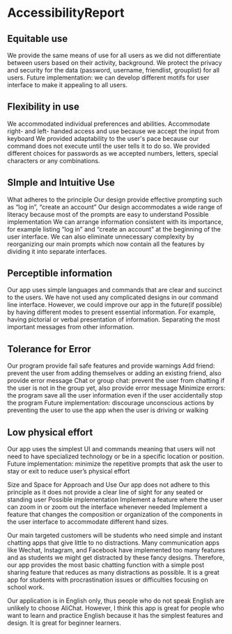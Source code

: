 # AccessibilityReport

## Equitable use
We provide the same means of use for all users as we did not differentiate between users based on their activity, background.
We protect the privacy and security for the data (password, username, friendlist, grouplist) for all users.
Future implementation: we can develop different motifs for user interface to make it appealing to all users. 

## Flexibility in use
We accommodated individual preferences and abilities.
Accommodate right- and left- handed access and use because we accept the input from keyboard
We provided adaptability to the user's pace because our command does not execute until the user tells it to do so.
We provided different choices for passwords as we accepted numbers, letters, special characters or any combinations.

## SImple and Intuitive Use
What adheres to the principle
Our design provide effective prompting such as “log in”, “create an account”
Our design accommodates a wide range of literacy because most of the prompts are easy to understand
Possible implementation
We can arrange information consistent with its importance, for example listing “log in” and “create an account” at the beginning of the user interface.
We can also eliminate unnecessary complexity by reorganizing our main prompts which now contain all the features by dividing it into separate interfaces. 

## Perceptible information
Our app uses simple languages and commands that are clear and succinct to the users. We have not used any complicated designs in our command line interface.
However, we could improve our app in the future(if possible) by having different modes to present essential information. For example, having pictorial or verbal presentation of information. Separating the most important messages from other information. 

## Tolerance for Error
Our program provide fail safe features and provide warnings
Add friend: prevent the user from adding themselves or adding an existing friend, also provide error message
Chat or group chat: prevent the user from chatting if the user is not in the group yet, also provide error message
Minimize errors: the program save all the user information even if the user accidentally stop the program
Future implementation: discourage unconscious actions by preventing the user to use the app when the user is driving or walking

## Low physical effort
Our app uses the simplest UI and commands meaning that users will not need to have specialized technology or be in a specific location or position. 
Future implementation: minimize the repetitive prompts that ask the user to stay or exit to reduce user’s physical effort

Size and Space for Approach and Use
Our app does not adhere to this principle as it does not provide a clear line of sight for any seated or standing user
Possible implementation
Implement a feature where the user can zoom in or zoom out the interface whenever needed
Implement a feature that changes the composition or organization of the components in the user interface to accommodate different hand sizes.
 
Our main targeted customers will be students who need simple and instant chatting apps that give little to no distractions. Many communication apps like Wechat, Instagram, and Facebook have implemented too many features and as students we might get distracted by these fancy designs. Therefore, our app provides the most basic chatting function with a simple post sharing feature that reduces as many distractions as possible. It is a great app for students with procrastination issues or difficulties focusing on school work. 

Our application is in English only, thus people who do not speak English are unlikely to choose AliChat. However, I think this app is great for people who want to learn and practice English because it has the simplest features and design. It is great for beginner learners.

